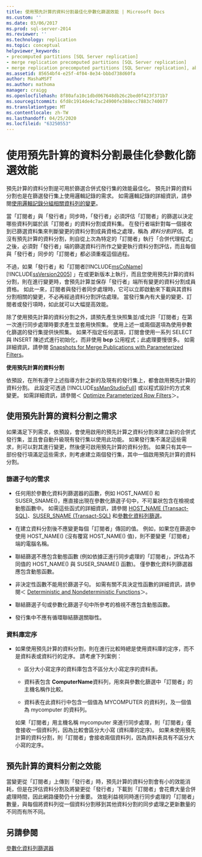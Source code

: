 ```yaml
---
title: 使用預先計算的資料分割最佳化參數化篩選效能 | Microsoft Docs
ms.custom: ''
ms.date: 03/06/2017
ms.prod: sql-server-2014
ms.reviewer: ''
ms.technology: replication
ms.topic: conceptual
helpviewer_keywords:
- precomputed partitions [SQL Server replication]
- merge replication precomputed partitions [SQL Server replication]
- merge replication precomputed partitions [SQL Server replication], about precomputed partitions
ms.assetid: 85654bf4-e25f-4f04-8e34-bbbd738d60fa
author: MashaMSFT
ms.author: mathoma
manager: craigg
ms.openlocfilehash: 8f80afa10c1dbd067648db26c2bed0f423f371b7
ms.sourcegitcommit: 6fd8c1914de4c7ac24900fe388ecc7883c740077
ms.translationtype: MT
ms.contentlocale: zh-TW
ms.lasthandoff: 04/25/2020
ms.locfileid: "63250553"
---
```

# <a name="optimize-parameterized-filter-performance-with-precomputed-partitions"></a>使用預先計算的資料分割最佳化參數化篩選效能
  預先計算的資料分割是可用於篩選合併式發行集的效能最佳化。 預先計算的資料分割也是在篩選發行集上使用邏輯記錄的需求。 如需邏輯記錄的詳細資訊，請參閱[使用邏輯記錄分組相關資料列的變更](group-changes-to-related-rows-with-logical-records.md)。  
  
 當「訂閱者」與「發行者」同步時，「發行者」必須評估「訂閱者」的篩選以決定哪些資料列屬於該「訂閱者」的資料分割或資料集。 在發行者端針對每一個接收到已篩選資料集來判斷變更的資料分割成員資格之處理，稱為 *資料分割評估*。 若沒有預先計算的資料分割，則自從上次為特定的「訂閱者」執行「合併代理程式」之後，必須對「發行者」端的篩選資料行所作之變更執行資料分割評估，而且每個與「發行者」同步的「訂閱者」都必須重複這個過程。  
  
 不過，如果「發行者」和「訂閱者[!INCLUDE[msCoName](../../../includes/msconame-md.md)] [!INCLUDE[ssVersion2005](../../../includes/ssversion2005-md.md)] 」在或更新版本上執行，而且您使用預先計算的資料分割，則在進行變更時，會預先計算並保存「發行者」端所有變更的資料分割成員資格。 如此一來，訂閱者與發行者同步處理時，它可以立即啟動來下載與其資料分割相關的變更，不必再經過資料分割評估處理。 當發行集內有大量的變更、訂閱者或發行項時，如此就可以大幅提高效能。  
  
 除了使用預先計算的資料分割之外，請預先產生快照集並/或允許「訂閱者」在第一次進行同步處理時要求產生並套用快照集。 使用上述一或兩個選項為使用參數化篩選的發行集提供快照集。 如果不指定任何選項，訂閱會使用一系列 SELECT 與 INSERT 陳述式進行初始化，而非使用 **bcp** 公用程式；此處理要慢很多。 如需詳細資訊，請參閱 [Snapshots for Merge Publications with Parameterized Filters](../snapshots-for-merge-publications-with-parameterized-filters.md)。  
  
 **使用預先計算的資料分割**  
  
 依預設，在所有遵守上述指導方針之新的及現有的發行集上，都會啟用預先計算的資料分割。 此設定可透過 [!INCLUDE[ssManStudioFull](../../../includes/ssmanstudiofull-md.md)] 或以程式設計的方式來變更。 如需詳細資訊，請參閱＜ [Optimize Parameterized Row Filters](../publish/optimize-parameterized-row-filters.md)＞。  
  
## <a name="requirements-for-using-precomputed-partitions"></a>使用預先計算的資料分割之需求  
 如果滿足下列需求，依預設，會使用啟用的預先計算之資料分割來建立新的合併式發行集，並且會自動升級現有發行集以使用此功能。 如果發行集不滿足這些需求，則可以對其進行變更，然後便可啟用預先計算的資料分割。 如果只有其中一部份發行項滿足這些需求，則考慮建立兩個發行集，其中一個啟用預先計算的資料分割。  
  
### <a name="requirements-for-filter-clauses"></a>篩選子句的需求  
  
-   任何用於參數化資料列篩選器的函數，例如 HOST_NAME() 和 SUSER_SNAME()，應直接出現在參數化篩選子句中，不可巢狀包含在檢視或動態函數中。 如需這些函式的詳細資訊，請參閱 [HOST_NAME &#40;Transact-SQL&#41;](/sql/t-sql/functions/host-name-transact-sql)、[SUSER_SNAME &#40;Transact-SQL&#41;](/sql/t-sql/functions/suser-sname-transact-sql) 和[參數化資料列篩選](parameterized-filters-parameterized-row-filters.md)。  
  
-   在建立資料分割後不應變更每個「訂閱者」傳回的值。 例如，如果您在篩選中使用 HOST_NAME() (沒有覆寫 HOST_NAME() 值)，則不要變更「訂閱者」端的電腦名稱。  
  
-   聯結篩選不應包含動態函數 (例如依據正進行同步處理的「訂閱者」，評估為不同值的 HOST_NAME() 與 SUSER_SNAME() 函數)。 僅參數化資料列篩選器應包含動態函數。  
  
-   非決定性函數不能用於篩選子句。 如需有關不具決定性函數的詳細資訊，請參閱＜ [Deterministic and Nondeterministic Functions](../../user-defined-functions/deterministic-and-nondeterministic-functions.md)＞。  
  
-   聯結篩選子句或參數化篩選子句中所參考的檢視不應包含動態函數。  
  
-   發行集中不應有循環聯結篩選關聯性。  
  
### <a name="database-collation"></a>資料庫定序  
  
-   如果使用預先計算的資料分割，則在進行比較時總是使用資料庫的定序，而不是資料表或資料行的定序。 請考慮下列案例：  
  
    -   區分大小寫定序的資料庫包含不區分大小寫定序的資料表。  
  
    -   資料表包含 **ComputerName**資料列，用來與參數化篩選中「訂閱者」的主機名稱作比較。  
  
    -   資料表在此資料行中包含一個值為 MYCOMPUTER 的資料列，及一個值為 mycomputer 的資料列。  
  
     如果「訂閱者」用主機名稱 mycomputer 來進行同步處理，則「訂閱者」僅會接收一個資料列，因為比較會區分大小寫 (資料庫的定序)。 如果未使用預先計算的資料分割，則「訂閱者」會接收兩個資料列，因為資料表具有不區分大小寫的定序。  
  
## <a name="performance-of-precomputed-partitions"></a>預先計算的資料分割之效能  
 當變更從「訂閱者」上傳到「發行者」時，預先計算的資料分割會有小的效能消耗，但是在評估資料分割及將變更從「發行者」下載到「訂閱者」會花費大量合併處理時間，因此網路優勢仍十分重要。 效能利益視同時進行同步處理的「訂閱者」數量，與每個將資料列從一個資料分割移到其他資料分割的同步處理之更新數量的不同而有所不同。  
  
## <a name="see-also"></a>另請參閱  
 [參數化資料列篩選器](parameterized-filters-parameterized-row-filters.md)  
  
  

